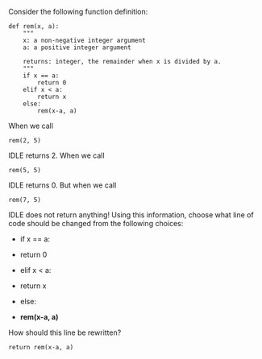 Consider the following function definition:

```
def rem(x, a):
    """
    x: a non-negative integer argument
    a: a positive integer argument

    returns: integer, the remainder when x is divided by a.
    """
    if x == a:
        return 0
    elif x < a:
        return x
    else:
        rem(x-a, a)
```

When we call

`rem(2, 5)`

IDLE returns 2. When we call

`rem(5, 5)`

IDLE returns 0. But when we call

`rem(7, 5)`

IDLE does not return anything! Using this information, choose what line of code should be changed from the following choices:

* if x == a:

* return 0

* elif x < a:

* return x

* else:

* **rem(x-a, a)**

How should this line be rewritten?

`return rem(x-a, a)`